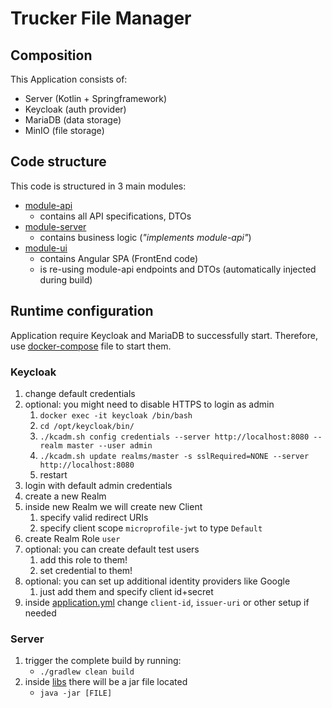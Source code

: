 # Trucker File Manager

## Composition
This Application consists of:
- Server (Kotlin + Springframework)
- Keycloak (auth provider)
- MariaDB (data storage)
- MinIO (file storage)

## Code structure
This code is structured in 3 main modules:
- [module-api](module-api)
  - contains all API specifications, DTOs
- [module-server](module-server)
  - contains business logic (_"implements module-api"_)
- [module-ui](module-ui)
  - contains Angular SPA (FrontEnd code)
  - is re-using module-api endpoints and DTOs (automatically injected during build)

## Runtime configuration
Application require Keycloak and MariaDB to successfully start. Therefore, use [docker-compose](docker-compose.yml) file to start them.

### Keycloak
1. change default credentials
2. optional: you might need to disable HTTPS to login as admin 
   1. `docker exec -it keycloak /bin/bash`
   2. `cd /opt/keycloak/bin/`
   3. `./kcadm.sh config credentials --server http://localhost:8080 --realm master --user admin`
   4. `./kcadm.sh update realms/master -s sslRequired=NONE --server http://localhost:8080`
   5. restart
3. login with default admin credentials
4. create a new Realm
5. inside new Realm we will create new Client
   1. specify valid redirect URIs
   2. specify client scope `microprofile-jwt` to type `Default`
6. create Realm Role `user`
7. optional: you can create default test users
   1. add this role to them!
   2. set credential to them!
8. optional: you can set up additional identity providers like Google
   1. just add them and specify client id+secret
9. inside [application.yml](module-server/src/main/resources/application.yml) change `client-id`, `issuer-uri` or other setup if needed

### Server
1. trigger the complete build by running:
    - `./gradlew clean build`
2. inside [libs](module-server/build/libs) there will be a jar file located
    - `java -jar [FILE]`
